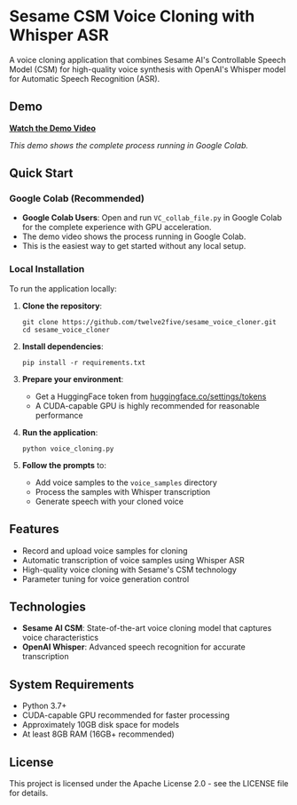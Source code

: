 # Sesame CSM Voice Cloning with Whisper ASR

A voice cloning application that combines Sesame AI's Controllable Speech Model (CSM) for high-quality voice synthesis with OpenAI's Whisper model for Automatic Speech Recognition (ASR).

## Demo

[**Watch the Demo Video**](https://drive.google.com/file/d/1Z663i71kxpE8-dFMtSgJvD3xxB4VMdua/view?usp=sharing)

*This demo shows the complete process running in Google Colab.*

## Quick Start

### Google Colab (Recommended)
- **Google Colab Users**: Open and run `VC_collab_file.py` in Google Colab for the complete experience with GPU acceleration.
- The demo video shows the process running in Google Colab.
- This is the easiest way to get started without any local setup.

### Local Installation
To run the application locally:

1. **Clone the repository**:
   ```
   git clone https://github.com/twelve2five/sesame_voice_cloner.git
   cd sesame_voice_cloner
   ```

2. **Install dependencies**:
   ```
   pip install -r requirements.txt
   ```

3. **Prepare your environment**:
   - Get a HuggingFace token from [huggingface.co/settings/tokens](https://huggingface.co/settings/tokens)
   - A CUDA-capable GPU is highly recommended for reasonable performance

4. **Run the application**:
   ```
   python voice_cloning.py
   ```

5. **Follow the prompts** to:
   - Add voice samples to the `voice_samples` directory
   - Process the samples with Whisper transcription
   - Generate speech with your cloned voice

## Features
- Record and upload voice samples for cloning
- Automatic transcription of voice samples using Whisper ASR
- High-quality voice cloning with Sesame's CSM technology
- Parameter tuning for voice generation control

## Technologies
- **Sesame AI CSM**: State-of-the-art voice cloning model that captures voice characteristics
- **OpenAI Whisper**: Advanced speech recognition for accurate transcription

## System Requirements
- Python 3.7+
- CUDA-capable GPU recommended for faster processing
- Approximately 10GB disk space for models
- At least 8GB RAM (16GB+ recommended)

## License
This project is licensed under the Apache License 2.0 - see the LICENSE file for details. 
